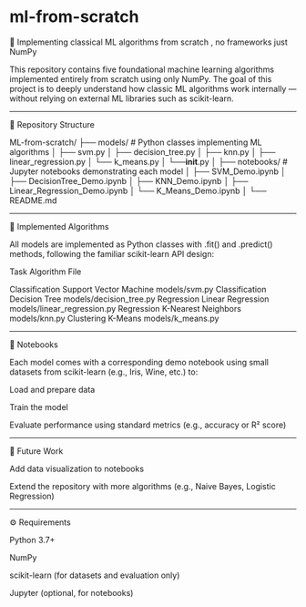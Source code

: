 # ml-from-scratch
🧱 Implementing classical ML algorithms from scratch , no frameworks just NumPy

This repository contains five foundational machine learning algorithms implemented entirely from scratch using only NumPy. The goal of this project is to deeply understand how classic ML algorithms work internally — without relying on external ML libraries such as scikit-learn.


---

📁 Repository Structure

ML-from-scratch/
├── models/           # Python classes implementing ML algorithms
│   ├── svm.py
│   ├── decision_tree.py
│   ├── knn.py
│   ├── linear_regression.py
│   └── k_means.py
│   └──__init__.py
│
├── notebooks/        # Jupyter notebooks demonstrating each model
│   ├── SVM_Demo.ipynb
│   ├── DecisionTree_Demo.ipynb
│   ├── KNN_Demo.ipynb
│   ├── Linear_Regression_Demo.ipynb
│   └── K_Means_Demo.ipynb
│
└── README.md


---

🧪 Implemented Algorithms

All models are implemented as Python classes with .fit() and .predict() methods, following the familiar scikit-learn API design:

Task	Algorithm	File

Classification	Support Vector Machine	models/svm.py
Classification	Decision Tree	models/decision_tree.py
Regression	Linear Regression	models/linear_regression.py
Regression	K-Nearest Neighbors	models/knn.py
Clustering	K-Means	models/k_means.py



---

📓 Notebooks

Each model comes with a corresponding demo notebook using small datasets from scikit-learn (e.g., Iris, Wine, etc.) to:

Load and prepare data

Train the model

Evaluate performance using standard metrics (e.g., accuracy or R² score)


---

🔮 Future Work

Add data visualization to notebooks

Extend the repository with more algorithms (e.g., Naive Bayes, Logistic Regression)

---

⚙️ Requirements

Python 3.7+

NumPy

scikit-learn (for datasets and evaluation only)

Jupyter (optional, for notebooks)

